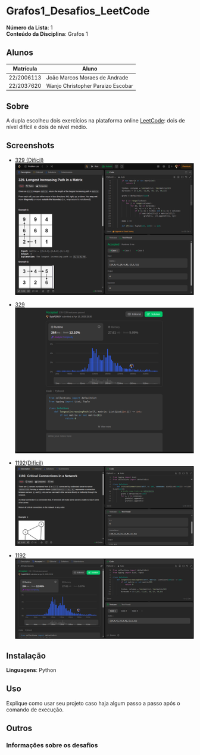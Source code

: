 # Grafos1_Desafios_LeetCode

**Número da Lista**: 1<br>
**Conteúdo da Disciplina**: Grafos 1 <br>

## Alunos
|Matrícula | Aluno |
| -- | -- |
| 22/2006113 | João Marcos Moraes de Andrade |
| 22/2037620 | Wanjo Christopher Paraizo Escobar  |

## Sobre 
A dupla escolheu dois exercícios na plataforma online [LeetCode](https://leetcode.com/): dois de nível difícil e dois de nível médio.


## Screenshots

- [329 (Difícil)]([https://leetcode.com/problems/reachable-nodes-in-subdivided-graph](https://leetcode.com/problems/longest-increasing-path-in-a-matrix/))
![329](assets/image.png)

- [329](https://leetcode.com/problems/longest-increasing-path-in-a-matrix/submissions/1608095120)![329](assets/submitted.png)

- [1192(Difícil)](https://leetcode.com/problems/critical-connections-in-a-network/)
![](assets/1192.png)

- [1192](https://leetcode.com/problems/longest-increasing-path-in-a-matrix/submissions/1608095120/)
![1192](assets/submitted1192.png)

## Instalação 
**Linguagens**: Python

## Uso 
Explique como usar seu projeto caso haja algum passo a passo após o comando de execução.

## Outros 
### Informações sobre os desafios

